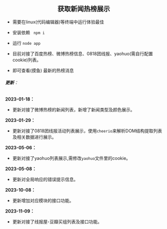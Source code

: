 <h2 align="center">获取新闻热榜展示</h2>

- 需要在linux(代码编辑器)等终端中运行体验最佳

- 安装依赖 ` npm i`

- 运行 `node app`

- 目前对接了百度热榜、微博热榜信息、0818团线报、yaohuo(需自行配置cookie)列表。

- 即可查看(摸鱼) 最新的热榜消息

  

###### **更新**：

**2023-01-18：** 

- 更新对接了微博热榜的新闻列表，新增了新闻类型及颜色展示。

**2023-01-29：** 

- 更新对接了0818团线报活动列表展示，使用`cheerio`来解析DOM结构提取列表及相关数据进行展示。

**2023-05-06：** 

- 更新对接了yaohuo列表展示,需修改`yaohuo`文件里的cookie。

**2023-05-08：** 

- 更新对全局响应的错误提示信息。

**2023-10-08：** 

- 更新增加对应模块的接口功能。

**2023-11-09：** 

- 更新对接了线报屋-豆瓣买组列表及接口功能。